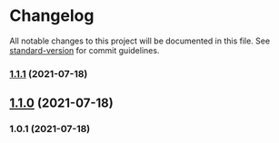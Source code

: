# Changelog

All notable changes to this project will be documented in this file. See [standard-version](https://github.com/conventional-changelog/standard-version) for commit guidelines.

### [1.1.1](https://github.com/mytutorialAnn/bloc_tutorial/compare/v1.1.0...v1.1.1) (2021-07-18)

## [1.1.0](https://github.com/mytutorialAnn/bloc_tutorial/compare/v1.0.1...v1.1.0) (2021-07-18)

### 1.0.1 (2021-07-18)
